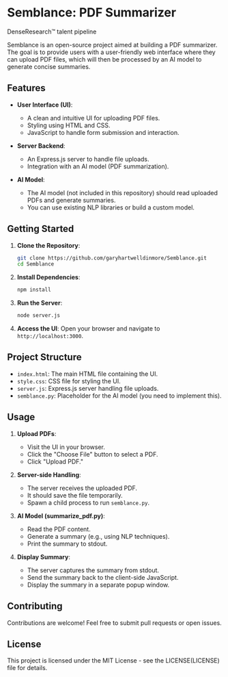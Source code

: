 # Semblance: PDF Summarizer
DenseResearch™ talent pipeline

Semblance is an open-source project aimed at building a PDF summarizer. The goal is to provide users with a user-friendly web interface where they can upload PDF files, which will then be processed by an AI model to generate concise summaries.

## Features

- **User Interface (UI)**:
  - A clean and intuitive UI for uploading PDF files.
  - Styling using HTML and CSS.
  - JavaScript to handle form submission and interaction.

- **Server Backend**:
  - An Express.js server to handle file uploads.
  - Integration with an AI model (PDF summarization).

- **AI Model**:
  - The AI model (not included in this repository) should read uploaded PDFs and generate summaries.
  - You can use existing NLP libraries or build a custom model.

## Getting Started

1. **Clone the Repository**:
   ```bash
   git clone https://github.com/garyhartwelldinmore/Semblance.git
   cd Semblance
   ```

2. **Install Dependencies**:
   ```bash
   npm install
   ```

3. **Run the Server**:
   ```bash
   node server.js
   ```

4. **Access the UI**:
   Open your browser and navigate to `http://localhost:3000`.

## Project Structure

- `index.html`: The main HTML file containing the UI.
- `style.css`: CSS file for styling the UI.
- `server.js`: Express.js server handling file uploads.
- `semblance.py`: Placeholder for the AI model (you need to implement this).

## Usage

1. **Upload PDFs**:
   - Visit the UI in your browser.
   - Click the "Choose File" button to select a PDF.
   - Click "Upload PDF."

2. **Server-side Handling**:
   - The server receives the uploaded PDF.
   - It should save the file temporarily.
   - Spawn a child process to run `semblance.py`.

3. **AI Model (summarize_pdf.py)**:
   - Read the PDF content.
   - Generate a summary (e.g., using NLP techniques).
   - Print the summary to stdout.

4. **Display Summary**:
   - The server captures the summary from stdout.
   - Send the summary back to the client-side JavaScript.
   - Display the summary in a separate popup window.

## Contributing

Contributions are welcome! Feel free to submit pull requests or open issues.

## License

This project is licensed under the MIT License - see the LICENSE(LICENSE) file for details.
